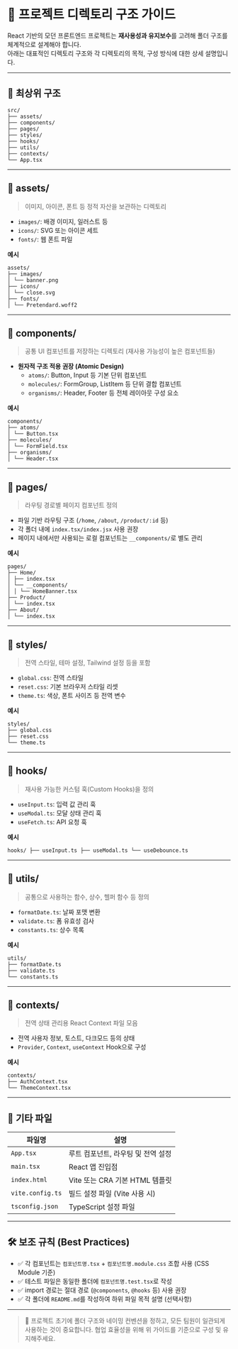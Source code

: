 # 📁 프로젝트 디렉토리 구조 가이드

React 기반의 모던 프론트엔드 프로젝트는 **재사용성과 유지보수**를 고려해 폴더 구조를 체계적으로 설계해야 합니다.  
아래는 대표적인 디렉토리 구조와 각 디렉토리의 목적, 구성 방식에 대한 상세 설명입니다.

---

## 📌 최상위 구조

```
src/ 
├── assets/ 
├── components/ 
├── pages/ 
├── styles/ 
├── hooks/ 
├── utils/ 
├── contexts/ 
└── App.tsx
```


---

## 📂 assets/  
> 이미지, 아이콘, 폰트 등 정적 자산을 보관하는 디렉토리

- `images/`: 배경 이미지, 일러스트 등
- `icons/`: SVG 또는 아이콘 세트
- `fonts/`: 웹 폰트 파일

**예시**
```
assets/ 
├── images/ 
│ └── banner.png 
├── icons/ 
│ └── close.svg 
├── fonts/ 
│ └── Pretendard.woff2
```

---

## 📂 components/  
> 공통 UI 컴포넌트를 저장하는 디렉토리 (재사용 가능성이 높은 컴포넌트들)

- **원자적 구조 적용 권장 (Atomic Design)**
  - `atoms/`: Button, Input 등 기본 단위 컴포넌트
  - `molecules/`: FormGroup, ListItem 등 단위 결합 컴포넌트
  - `organisms/`: Header, Footer 등 전체 레이아웃 구성 요소

**예시**
```
components/ 
├── atoms/ 
│ └── Button.tsx 
├── molecules/ 
│ └── FormField.tsx 
├── organisms/ 
│ └── Header.tsx
```

---

## 📂 pages/  
> 라우팅 경로별 페이지 컴포넌트 정의

- 파일 기반 라우팅 구조 (`/home`, `/about`, `/product/:id` 등)
- 각 폴더 내에 `index.tsx/index.jsx` 사용 권장
- 페이지 내에서만 사용되는 로컬 컴포넌트는 `__components/`로 별도 관리

**예시**
```
pages/ 
├── Home/ 
│ ├── index.tsx 
│ └── __components/ 
│ │ └── HomeBanner.tsx 
├── Product/ 
│ └── index.tsx 
├── About/ 
│ └── index.tsx
```


---

## 📂 styles/  
> 전역 스타일, 테마 설정, Tailwind 설정 등을 포함

- `global.css`: 전역 스타일
- `reset.css`: 기본 브라우저 스타일 리셋
- `theme.ts`: 색상, 폰트 사이즈 등 전역 변수

**예시**
```
styles/ 
├── global.css 
├── reset.css 
└── theme.ts
```

---

## 📂 hooks/  
> 재사용 가능한 커스텀 훅(Custom Hooks)을 정의

- `useInput.ts`: 입력 값 관리 훅
- `useModal.ts`: 모달 상태 관리 훅
- `useFetch.ts`: API 요청 훅

**예시**
```
hooks/ ├── useInput.ts ├── useModal.ts └── useDebounce.ts
```

---

## 📂 utils/  
> 공통으로 사용하는 함수, 상수, 헬퍼 함수 등 정의

- `formatDate.ts`: 날짜 포맷 변환
- `validate.ts`: 폼 유효성 검사
- `constants.ts`: 상수 목록

**예시**

```
utils/ 
├── formatDate.ts 
├── validate.ts
└── constants.ts
```

---

## 📂 contexts/  
> 전역 상태 관리용 React Context 파일 모음

- 전역 사용자 정보, 토스트, 다크모드 등의 상태
- `Provider`, `Context`, `useContext` Hook으로 구성

**예시**
```
contexts/ 
├── AuthContext.tsx
└── ThemeContext.tsx
```

---

## 🧩 기타 파일

| 파일명      | 설명 |
|-------------|------|
| `App.tsx`   | 루트 컴포넌트, 라우팅 및 전역 설정 |
| `main.tsx`  | React 앱 진입점 |
| `index.html`| Vite 또는 CRA 기본 HTML 템플릿 |
| `vite.config.ts` | 빌드 설정 파일 (Vite 사용 시) |
| `tsconfig.json`  | TypeScript 설정 파일 |

---

## 🛠️ 보조 규칙 (Best Practices)

- ✅ 각 컴포넌트는 `컴포넌트명.tsx` + `컴포넌트명.module.css` 조합 사용 (CSS Module 기준)
- ✅ 테스트 파일은 동일한 폴더에 `컴포넌트명.test.tsx`로 작성
- ✅ import 경로는 절대 경로 (`@components`, `@hooks` 등) 사용 권장
- ✅ 각 폴더에 `README.md`를 작성하여 하위 파일 목적 설명 (선택사항)

---

> 📌 프로젝트 초기에 폴더 구조와 네이밍 컨벤션을 정하고, 모든 팀원이 일관되게 사용하는 것이 중요합니다.
    협업 효율성을 위해 위 가이드를 기준으로 구성 및 유지해주세요.
